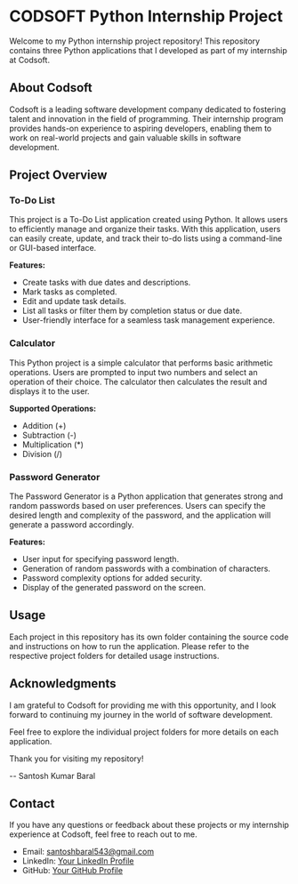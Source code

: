 # CODSOFT Python Internship Project

Welcome to my Python internship project repository! This repository contains three Python applications that I developed as part of my internship at Codsoft.

## About Codsoft

Codsoft is a leading software development company dedicated to fostering talent and innovation in the field of programming. Their internship program provides hands-on experience to aspiring developers, enabling them to work on real-world projects and gain valuable skills in software development.

## Project Overview

### To-Do List 

This project is a To-Do List application created using Python. It allows users to efficiently manage and organize their tasks. With this application, users can easily create, update, and track their to-do lists using a command-line or GUI-based interface.

**Features:**
- Create tasks with due dates and descriptions.
- Mark tasks as completed.
- Edit and update task details.
- List all tasks or filter them by completion status or due date.
- User-friendly interface for a seamless task management experience.

### Calculator

This Python project is a simple calculator that performs basic arithmetic operations. Users are prompted to input two numbers and select an operation of their choice. The calculator then calculates the result and displays it to the user.

**Supported Operations:**
- Addition (+)
- Subtraction (-)
- Multiplication (*)
- Division (/)

### Password Generator

The Password Generator is a Python application that generates strong and random passwords based on user preferences. Users can specify the desired length and complexity of the password, and the application will generate a password accordingly.

**Features:**
- User input for specifying password length.
- Generation of random passwords with a combination of characters.
- Password complexity options for added security.
- Display of the generated password on the screen.

## Usage

Each project in this repository has its own folder containing the source code and instructions on how to run the application. Please refer to the respective project folders for detailed usage instructions.

## Acknowledgments

I am grateful to Codsoft for providing me with this opportunity, and I look forward to continuing my journey in the world of software development.

Feel free to explore the individual project folders for more details on each application.

Thank you for visiting my repository!

-- Santosh Kumar Baral

## Contact

If you have any questions or feedback about these projects or my internship experience at Codsoft, feel free to reach out to me.

- Email: santoshbaral543@gmail.com
- LinkedIn: [Your LinkedIn Profile](www.linkedin.com/in/santosh-ku-baral)
- GitHub: [Your GitHub Profile](https://github.com/Santosh-kumar-Baral/)
